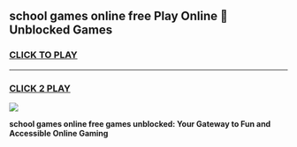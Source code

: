 
## school games online free Play Online 👋 Unblocked Games
<h3>
<a href="https://news.freeplayer.one?title=school_games_online_free&ref=17GH">CLICK TO PLAY</a></h3>
<hr>

<h3>
<a href="https://news.freeplayer.one?title=school_games_online_free&ref=17GH">CLICK 2 PLAY</a>
  
</h3>

<a href="https://news.freeplayer.one?title=school_games_online_free&ref=17GH/"><img src="https://clearcache.store/games.png"></a>


**school games online free games unblocked: Your Gateway to Fun and Accessible Online Gaming**
